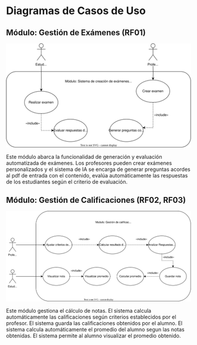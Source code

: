 # Diagramas de Casos de Uso

## Módulo: Gestión de Exámenes (RF01)

![Diagrama de Casos de Uso para Gestión de Exámenes](usecases/UCD-gestionDeExamenes.svg)

Este módulo abarca la funcionalidad de generación y evaluación automatizada de exámenes. Los profesores pueden crear exámenes personalizados y el sistema de IA se encarga de generar preguntas acordes al pdf de entrada con el contenido, evalúa automáticamente las respuestas de los estudiantes según el criterio de evaluación.

## Módulo: Gestión de Calificaciones (RF02, RF03)

![Diagrama de Casos de Uso para Gestión de Calificaciones](usecases/UCD-gestionDeCalificaciones.svg)

Este módulo gestiona el cálculo de notas. 
El sistema calcula automáticamente las calificaciones según criterios establecidos por el profesor.
El sistema guarda las calificaciones obtenidos por el alumno.
El sistema calcula automáticamente el promedio del alumno segun las notas obtenidas.
El sistema permite al alumno visualizar el promedio obtenido.

